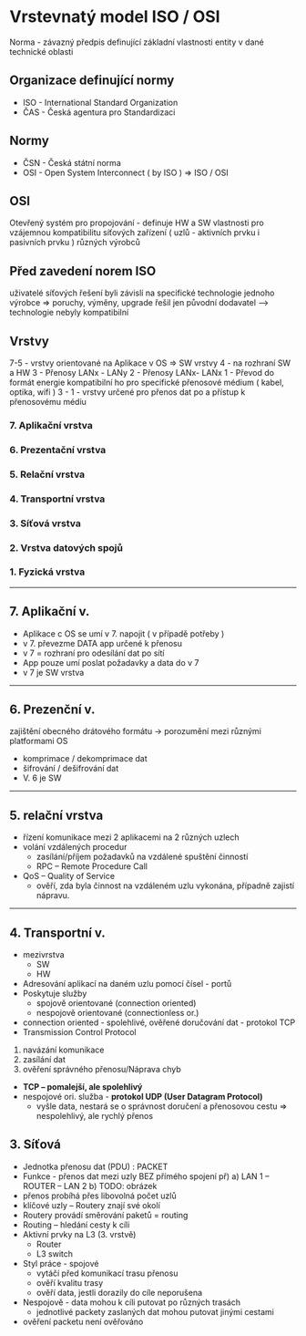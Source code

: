 # Vrstevnatý model ISO / OSI
Norma - závazný předpis definující základní vlastnosti entity v dané technické oblasti
## Organizace definující normy
- ISO - International Standard Organization
- ČAS - Česká agentura pro Standardizaci

## Normy
- ČSN - Česká státní norma
- OSI - Open System Interconnect ( by ISO ) => ISO / OSI

## OSI
Otevřený systém pro propojování - definuje HW a SW vlastnosti pro vzájemnou kompatibilitu síťových zařízení ( uzlů - aktivních prvku i pasivních prvku ) různých výrobců

## Před zavedení norem ISO
uživatelé síťových řešení byli závislí na specifické technologie jednoho výrobce => poruchy, výměny, upgrade řešil jen původní dodavatel --> technologie nebyly kompatibilní

## Vrstvy
7-5 - vrstvy orientované na Aplikace v OS => SW vrstvy
4 - na rozhraní SW a HW
3 - Přenosy LANx - LANy
2 - Přenosy LANx- LANx
1 - Převod do formát energie kompatibilní ho pro specifické přenosové médium ( kabel, optika, wifi )
3 - 1 - vrstvy určené pro přenos dat po a přístup k přenosovému médiu

### 7. Aplikační vrstva
### 6. Prezentační vrstva
### 5. Relační vrstva
### 4. Transportní vrstva
### 3. Síťová vrstva
### 2. Vrstva datových spojů
### 1. Fyzická vrstva
---
## 7. Aplikační v.
- Aplikace c OS se umí v 7. napojit ( v případě potřeby )
- v 7. převezme  DATA app určené k přenosu
- v 7 = rozhraní pro odesílání dat po sítí
- App pouze umí poslat požadavky a data do v 7
- v 7 je SW vrstva
---
## 6. Prezenční v.
zajištění obecného drátového formátu
-> porozumění mezi různými platformami OS
- komprimace / dekomprimace dat
- šifrování / dešifrování dat
- V. 6 je SW
---
## 5. relační vrstva
- řízení komunikace mezi 2 aplikacemi na 2 různých uzlech
- volání vzdálených procedur 
	- zasílání/příjem požadavků na vzdálené spuštění činností
	- RPC – Remote Procedure Call
- QoS – Quality of Service
	- ověří, zda byla činnost na vzdáleném uzlu vykonána, případně zajistí nápravu.
---
## 4. Transportní v.
- mezivrstva 
	- SW
	- HW
- Adresování aplikací na daném uzlu pomocí čísel - portů
- Poskytuje služby 
	- spojově orientované (connection oriented)
	- nespojově orientované (connectionless or.)
- connection oriented - spolehlivé, ověřené doručování dat - protokol TCP
- Transmission Control Protocol
1) navázání komunikace
2) zasílání dat
3) ověření správného přenosu/Náprava chyb
- **TCP – pomalejší, ale spolehlivý**
- nespojové ori. služba - **protokol UDP (User Datagram Protocol)**
	- vyšle data, nestará se o správnost doručení a přenosovou cestu => nespolehlivý, ale rychlý přenos

## 3. Síťová 
- Jednotka přenosu dat (PDU) : PACKET
- Funkce - přenos dat mezi uzly BEZ přímého spojení
př) a) LAN 1 – ROUTER – LAN 2
	b) TODO: obrázek
- přenos probíhá přes libovolná počet uzlů
- klíčové uzly – Routery znají své okolí
- Routery provádí směrování paketů = routing
- Routing – hledání cesty k cíli
- Aktivní prvky na L3 (3. vrstvě)
	- Router
	- L3 switch
- Styl práce - spojové 
	- vytáčí před komunikací trasu přenosu
	- ověří kvalitu trasy
	- ověří data, jestli dorazily do cíle neporušena
- Nespojově - data mohou k cíli putovat po různých trasách
	- jednotlivé packety zaslaných dat mohou putovat jinými cestami
- ověření packetu není ověřováno